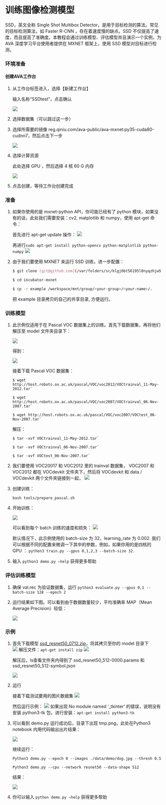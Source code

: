 # 训练图像检测模型

SSD，英文全称 Single Shot Multibox Detector，是用于目标检测的算法。常见的目标检测算法，如 Faster R-CNN ，存在着速度慢的缺点。SSD 不仅提高了速度，而且提高了准确度。本教程会通过训练模型、评估模型并且演示一个实例，为 AVA 深度学习平台使用者提供在 MXNET 框架上，使用 SSD 模型对目标进行检测。

### **环境准备**

#### **创建**AVA工作台

1. 从工作台标签进入，选择【新建工作台】

    输入名称“SSDtest”，点击确认 

    ![](/images/ch-08/newWorkspace.png)

2. 选择数据集（可以跳过这一步）

3. 选择所需要的镜像 reg.qiniu.com/ava-public/ava-mxnet:py35-cuda80-cudnn7，然后点击下一步 

    ![](/images/ch-08/py35-cuda80-cudnn7.png)

4. 选择计算资源

    此处选择 GPU ，然后选择 4 核 60 G 内存

    ![](/images/ch-07/ava_resource.png)

5. 点击创建，等待工作台创建完成

### 准备

1. 如果你使用的是 mxnet-python API，你可能已经有了 python 模块，如果没有的话，此处我们需要安装：cv2, matplotlib 和 numpy，使用 apt-get 命令：

    首先进行 apt-get update 操作： 
    ![](/images/ch-08/aptGetUpdate.png)

    再进行`sudo apt-get install python-opencv python-matplotlib python-numpy` 
    ![](/images/ch-08/installPythonPakage.png)

2. 由于我们要使用 MXNET 来运行 SSD 训练，进一步配置：

    ``` bash
    $ git clone [git@github.com](/var/folders/sc/klgj6bt56195l0nyqzhjw5080000gn/T/abnerworks.Typora/52D8EA54-2FF8-4A92-B1C7-B2BFCF391F8D/mailto:git@github.com):apache/incubator-mxnet.git

    $ cd incubator-mxnet

    $ cp -r example /workspace/mnt/group/<your-group>/<your-name>/.
    ```

    把 example 目录拷贝的自己的共享目录, 方便运行。

### **训练模型**

1. 此示例仅适用于在 Pascal VOC 数据集上的训练。首先下载数据集，再将他们解压至 model 文件夹目录下： 

    ![](/images/ch-08/dataset.png)

    得到： 

    ![](/images/ch-08/unzip.png)

    接着下载 Pascal VOC 数据集：

    ```
    $ wget http://host.robots.ox.ac.uk/pascal/VOC/voc2012/VOCtrainval_11-May-2012.tar`

    $ wget http://host.robots.ox.ac.uk/pascal/VOC/voc2007/VOCtrainval_06-Nov-2007.tar`

    $ wget http://host.robots.ox.ac.uk/pascal/VOC/voc2007/VOCtest_06-Nov-2007.tar`
    ```

    解压：

    ```
    $ tar -xvf VOCtrainval_11-May-2012.tar`

    $ tar -xvf VOCtrainval_06-Nov-2007.tar`

    $ tar -xvf VOCtest_06-Nov-2007.tar`
    ```

2. 我们要使用 VOC20017 和 VOC2012 里的 trainval 数据集， VOC2007 和 VOC2012 都在 VOCdevkit 文件夹下，然后将 VOCdevkit 和 data / VOCdevkit 两个文件夹链接到一起， 
    ![](/images/ch-08/link.png)

3. 创建训练：

    `bash tools/prepare_pascal.sh`

4. 开始训练： 

    ![](/images/ch-08/train.png)

    可以看到每个 batch 训练的速度和损失： 
    ![](/images/ch-08/trainOutcome.png)

    默认情况下，此示例使用的 batch-size 为 32，learning_rate 为 0.002. 我们可以根据不同的配置来微调一下其中的参数，例如，如果你用的是四核的 GPU ：
    `python3 train.py --gpus 0,1,2,3 --batch-size 32.`

5. 输入 `python3 demo.py —help` 获得更多帮助

### **评估训练模型**

1. 确保 val.rec 为验证数据集，运行 `python3 evaluate.py --gpus 0,1 --batch-size 128 --epoch 2`

2. 运行结果如下图。可以看到由于数据数量较少，平均准确率 MAP（Mean Average Precision）较低：

    ![](/images/ch-08/evaluate.png)


### **示例**

1. 首先下载模型 [ssd_resnet50_0712.zip](https://github.com/zhreshold/mxnet-ssd/releases/download/v0.6/resnet50_ssd_512_voc0712_trainval.zip)，将其拷贝至你的 model 目录下  
    ![](/images/ch-08/installMode.png)
    解压文件：`apt-get install zip`
    ![](/images/ch-08/unzip2.png)

    解压后，ls查看文件夹内得到了 ssd_resnet50_512-0000.params 和 ssd_resnet50_512-symbol.json 

    ![](/images/ch-08/unzip2Outcome.png)

2. 运行

    接着下载测试要用的图片数据集 
    ![](/images/ch-08/demoDataset.png)

    然后运行示例： 
    ![](/images/ch-08/runDemo.py.jpg)
    如果出现 No module named ‘_tkinter’ 的错误，说明没有安装 python3-tk 包，进行安装：`apt-get install python3-tk`

3. 可以看到 demo.py 运行成功后，目录下出现 tmp.png，此处在Python3 notebook 内用代码输出出片结果：

    ![](/images/ch-08/demoImgShow.png)

    继续运行：

    `Python3 demo.py --epoch 0 --images ./data/demo/dog.jpg --thresh 0.5`

    `Python3 demo.py --cpu --network resnet50 --data-shape 512`

    结果： 

    ![](/images/ch-08/last.png)

4. 你可以输入 `python demo.py —help` 获得更多帮助